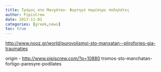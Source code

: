 ```yaml
---
title: Τρόμος στο Μανχάταν- Φορτηγό παρέσυρε ποδηλάτες
author: PipisCrew
date: 2017-11-01
categories: [greek,news]
toc: true
---
```


http://www.nooz.gr/world/purovolismoi-sto-manxatan--plirofories-gia-traumaties

origin - http://www.pipiscrew.com/?p=10880 tromos-sto-manchatan-fortigo-paresyre-podilates